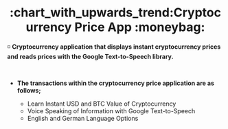 



<h1 align = "center"> :chart_with_upwards_trend:Cryptocurrency Price App :moneybag:		 </h1>



:white_medium_small_square:	 **Cryptocurrency application that displays instant cryptocurrency prices and reads prices with the Google Text-to-Speech library.**

<br> 

- **The transactions within the cryptocurrency price application are as follows;**


    <ul>
        <li>Learn Instant USD and BTC Value of Cryptocurrency</li>
        <li>Voice Speaking of Information with Google Text-to-Speech</li>
        <li>English and German Language Options</li>

    </ul>

<br> </br>

